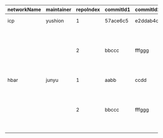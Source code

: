 | networkName | maintainer | repoIndex | commitId1 | commitId2 | keyfile                                                       | compareURL    |
|-------------|------------|-----------|-----------|-----------|---------------------------------------------------------------|-------|
| icp         | yushion    | 1         | 57ace6c5  | e2ddab4c  | ./rs/rosetta-api/icp_ledger/proto/ic_ledger/pb/v1/types.proto | https://github.com/yushion-safulet/weekly-update/compare/icp_master_57ace6c5...icp_master_e2ddab4c  |
|             |            |           |           |           | xxxx.file                                                     |   |
|             |            |           |           |           | xxxx.file                                                     |   |
|             |            | 2         | bbccc     | fffggg    | xxxxggg.file                                                  | https://github.com/yushion-safulet/weekly-update/compare/icp_master_57ace6c5...icp_master_e2ddab4c  |
|             |            |           |           |           | xxxxgggg.file                                                 |   |
|             |            |           |           |           | xxxxggg.file                                                  |   |
| hbar        | junyu      | 1         | aabb      | ccdd      | file.file                                                     | https://github.com/yushion-safulet/weekly-update/compare/icp_master_57ace6c5...icp_master_e2ddab4c  |
|             |            |           |           |           | xxxx.file                                                     |   |
|             |            |           |           |           | xxxx.file                                                     |   |
|             |            | 2         | bbccc     | fffggg    | xxxxggg.file                                                  | https://github.com/yushion-safulet/weekly-update/compare/icp_master_57ace6c5...icp_master_e2ddab4c  |
|             |            |           |           |           | xxxxgggg.file                                                 |   |
|             |            |           |           |           | xxxxggg.file                                                  |   |

